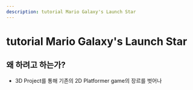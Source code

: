 ```yaml
---
description: tutorial Mario Galaxy's Launch Star
---
```


# tutorial Mario Galaxy's Launch Star

## 왜 하려고 하는가?

* 3D Project를 통해 기존의 2D Platformer game의 장르를 벗어나 

